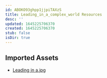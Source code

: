 ```yaml
---
id: ABOKO93ghpp1jjpiTAXzS
title: Leading_in_a_complex_world Resources
desc: ''
updated: 1645225706370
created: 1645225706370
stub: false
isDir: true
---
```

## Imported Assets
- [Leading in a.jpg](/assets/leading-in-a.jpg)
